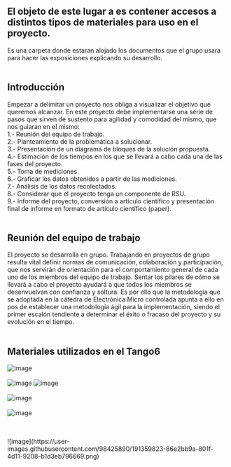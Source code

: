 ## **El objeto de este lugar a es contener accesos  a distintos tipos de materiales para uso en el proyecto.**<br />
Es una carpeta donde estaran alojado los documentos que el grupo
usara para hacer las exposiciones explicando su desarrollo.<br />
<br />
## **Introducción** <br />
Empezar a delimitar un proyecto nos obliga a visualizar el objetivo que queremos 
alcanzar. En este proyecto debe implementarse una serie de pasos que sirven de
sustento para agilidad y comodidad del mismo, que nos guiaran en el mismo:<br />
1.- Reunión del equipo de trabajo.<br />
2.- Planteamiento de la problemática a solucionar.<br />
3.- Presentación de un diagrama de bloques de la solución propuesta.<br />
4.- Estimación de los tiempos en los que se llevará a cabo cada una de las fases 
del proyecto.<br />
5.- Toma de mediciones.<br />
6.- Graficar los datos obtenidos a partir de las mediciones.<br />
7.- Análisis de los datos recolectados.<br />
8.- Considerar que el proyecto tenga un componente de RSU.<br />
9.- Informe del proyecto, conversión a artículo científico y presentación final de
informe en formato de artículo científico (paper).<br />
<br />

## **Reunión del equipo de trabajo**<br />
El proyecto se desarrolla en grupo. Trabajando en proyectos de grupo resulta vital 
definir normas de comunicación, colaboración y participación, que nos servirán de 
orientación para el comportamiento general de cada uno de los miembros del equipo 
de trabajo. Sentar los pilares de cómo se llevará a cabo el proyecto ayudará a que 
todos los miembros se desenvuelvan con confianza y soltura. Es por ello que la 
metodología que se adoptada en la cátedra de Electrónica Micro controlada apunta 
a ello en pos de establecer una metodología ágil para la implementación, siendo el 
primer escalón tendiente a determinar el éxito o fracaso del proyecto y su evolución 
en el tiempo.<br />
<br />
## **Materiales utilizados en el Tango6**<br />
![image](https://user-images.githubusercontent.com/98425890/191353777-305b2984-25f4-4d0f-bc57-07ecf8fd0f68.png)
<br />
<br />
![image](https://user-images.githubusercontent.com/98425890/191353977-b3fccd65-0ce0-44fd-91ca-3b1adaab50d7.png)
![image](https://user-images.githubusercontent.com/98425890/191354030-20cb2435-ea15-41c0-8dc7-11e53d7394aa.png)
<br />
<br />
![image](https://user-images.githubusercontent.com/98425890/191354990-215d4498-6822-4e54-b49a-6b9459258f23.png)
<br />
<br />
![image](https://user-images.githubusercontent.com/98425890/191355607-039f0a0d-cc5c-4870-a950-42b6e813294c.png)

<br />
<br />
![image](https://user-images.githubusercontent.com/98425890/191359823-86e2bb9a-801f-4d11-9208-b1d3eb796669.png)



